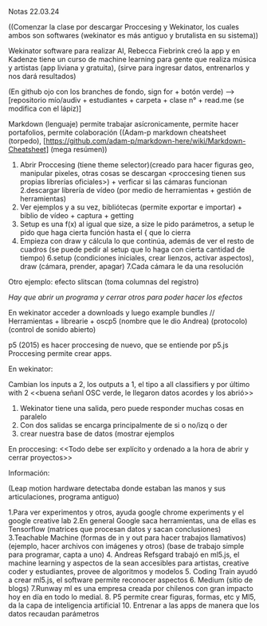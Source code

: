 Notas 22.03.24

((Comenzar la clase por descargar Proccesing y Wekinator, los cuales ambos son softwares (wekinator es más antiguo y brutalista en su sistema))

Wekinator software para realizar AI, Rebecca Fiebrink creó la app y en Kadenze tiene un curso de machine learning para gente que realiza música y artistas (app liviana y gratuita), (sirve para ingresar datos, entrenarlos y nos dará resultados)

(En github ojo con los branches de fondo, sign for + botón verde) --> [repositorio mío/audiv + estudiantes + carpeta + clase n° + read.me (se modifica con el lápiz)]

Markdown (lenguaje) permite trabajar asícronicamente, permite hacer portafolios, permite colaboración
((Adam-p markdown cheatsheet (torpedo), [https://github.com/adam-p/markdown-here/wiki/Markdown-Cheatsheet] (mega resúmen))

1. Abrir Proccesing (tiene theme selector)(creado para hacer figuras geo, manipular pixeles, otras cosas se descargan <proccesing tienen sus propias librerías oficiales>) + verficar si las cámaras funcionan
2.descargar librería de vídeo (por medio de herramientas + gestión de herramientas)
3. Ver ejemplos y a su vez, bibliótecas (permite exportar e importar) + biblio de vídeo + captura + getting
4. Setup es una f(x) al igual que size, a size le pido parámetros, a setup le pido que haga cierta función hasta 
el { que lo cierra
5. Empieza con draw y cálcula lo que continúa, además de ver el resto de cuadros (se puede pedir al setup que lo haga con cierta cantidad de tiempo)
6.setup (condiciones iniciales, crear lienzos, activar aspectos), draw (cámara, prender, apagar)
7.Cada cámara le da una resolución 

Otro ejemplo: efecto slitscan (toma columnas del registro)

*Hay que abrir un programa y cerrar otros para poder hacer los efectos*

En wekinator acceder a downloads y luego example bundles // Herramientas + librearie + oscp5 (nombre que le dio Andrea) (protocolo) (control de sonido abierto)

p5 (2015) es hacer proccesing de nuevo, que se entiende por p5.js
Proccesing permite crear apps. 


En wekinator:

Cambian los inputs a 2, los outputs a 1, el tipo a all classifiers y por último with 2
<<buena señanl OSC verde, le llegaron datos acordes y los abrió>>

1. Wekinator tiene una salida, pero puede responder muchas cosas en paralelo
2. Con dos salidas se encarga principalmente de si o no/izq o der
3. crear nuestra base de datos (mostrar ejemplos

En proccesing:
<<Todo debe ser explícito y ordenado a la hora de abrir y cerrar proyectos>>

Información:

(Leap motion hardware detectaba donde estaban las manos y sus articulaciones, programa antiguo)

1.Para ver experimentos y otros, ayuda google chrome experiments y el google creative lab
2.En general Google saca herramientas, una de ellas es Tensorflow (matrices que procesan datos y sacan conclusiones)
3.Teachable Machine (formas de in y out para hacer trabajos llamativos) (ejemplo, hacer archivos con imágenes y otros)
(base de trabajo simple para programar, capta a uno)
4. Andreas Refsgard trabajó en ml5.js, el machine learning y aspectos de Ia sean accesibles para artistas, creative coder y estudiantes, provee de algoritmos y modelos 
5. Coding Train ayudó a crear ml5.js, el software permite reconocer aspectos 
6. Medium (sitio de blogs) 
7.Runway ml es una empresa creada por chilenos con gran impacto hoy en día en todo lo medial.
8. P5 permite crear figuras, formas, etc y Ml5, da la capa de inteligencia artificial
10. Entrenar a las apps de manera que los datos recaudan parámetros
